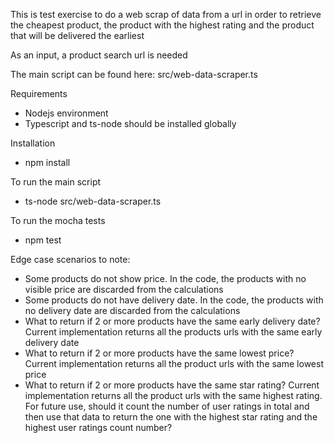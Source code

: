 This is test exercise to do a web scrap of data from a url in order to retrieve the cheapest product, the product with the highest rating and the product that will be delivered the earliest

As an input, a product search url is needed

The main script can be found here: src/web-data-scraper.ts

Requirements
- Nodejs environment
- Typescript and ts-node should be installed globally

Installation
- npm install

To run the main script
- ts-node src/web-data-scraper.ts

To run the mocha tests
- npm test

Edge case scenarios to note:
- Some products do not show price. In the code, the products with no visible price are discarded from the calculations
- Some products do not have delivery date. In the code, the products with no delivery date are discarded from the calculations
- What to return if 2 or more products have the same early delivery date? Current implementation returns all the products urls with the same early delivery date
- What to return if 2 or more products have the same lowest price? Current implementation returns all the product urls with the same lowest price
- What to return if 2 or more products have the same star rating? Current implementation returns all the product urls with the same highest rating. For future use, should it count the number of user ratings in total and then use that data to return the one with the highest star rating and the highest user ratings count number?
